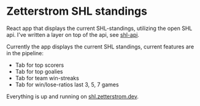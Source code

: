 # Zetterstrom SHL standings

React app that displays the current SHL-standings, utilizing the open SHL api. I've written a layer on top of the api, see [shl-api](https://github.com/viktorzetterstrom/shl-api).

Currently the app displays the current SHL standings, current features are in the pipeline:

- Tab for top scorers
- Tab for top goalies
- Tab for team win-streaks
- Tab for win/lose-ratios last 3, 5, 7 games

Everything is up and running on [shl.zetterstrom.dev](https://shl.zetterstrom.dev).

